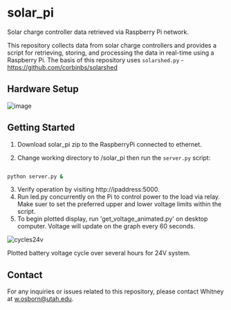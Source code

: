 # solar_pi
Solar charge controller data retrieved via Raspberry Pi network.

This repository collects data from solar charge controllers and provides a script for retrieving, storing, and processing the data in real-time using a Raspberry Pi. The basis of this repository uses `solarshed.py` - https://github.com/corbinbs/solarshed

## Hardware Setup

![image](https://github.com/quarkymatter/solar_pi/assets/132121881/f9b4f8ec-2104-494c-bd03-22f038445ad3)



## Getting Started

1. Download solar_pi zip to the RaspberryPi connected to ethernet.

2. Change working directory to /solar_pi then run the `server.py` script:

```bash

python server.py &

```

3. Verify operation by visiting http://ipaddress:5000.
4. Run led.py concurrently on the Pi to control power to the load via relay. Make suer to set the preferred upper and lower voltage limits within the script. 
5. To begin plotted display, run 'get_voltage_animated.py' on desktop computer. Voltage will update on the graph every 60 seconds.

![cycles24v](https://github.com/quarkymatter/solar_pi/assets/132121881/cddf6c51-5130-4796-87ce-a2b69106a043)

Plotted battery voltage cycle over several hours for 24V system.


## Contact

For any inquiries or issues related to this repository, please contact Whitney at [w.osborn@utah.edu](mailto:w.osborn@utah.edu).
